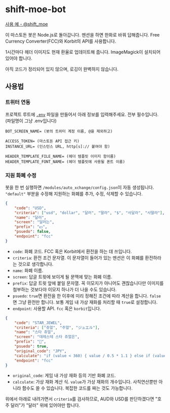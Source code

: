 # shift-moe-bot

[사용 예 - @shift_moe](https://twingyeo.kr/@shift_moe)

이 마스토돈 봇은 Node.js로 돌아갑니다. 멘션을 하면 한화로 바꿔 답해줍니다. Free Currency Converter(FCC)와 Korbit의 API를 사용합니다.

1시간마다 헤더 이미지도 현재 환율로 업데이트해 줍니다. ImageMagick이 설치되어 있어야 합니다.

아직 코드가 정리되어 있지 않으며, 로깅이 완벽하지 않습니다.

## 사용법

### 트위터 연동

프로젝트 루트에 [`.env`](https://github.com/motdotla/dotenv) 파일을 만들어서 아래 정보를 입력해주세요. 전부 필수입니다. (파일명이 그냥 .env입니다)

```env
BOT_SCREEN_NAME= (봇의 트위터 계정 이름, @을 제외하고)

ACCESS_TOKEN= (마스토돈 API 접근 키)
INSTANCE_URL= (인스턴스 URL, http[s]:// 붙여야 함)

HEADER_TEMPLATE_FILE_NAME= (헤더 템플릿 이미지 함이름)
HEADER_TEMPLATE_FONT_NAME= (헤더 템플릿에 사용될 폰트 이름)
```

### 지원 화폐 수정

봇을 한 번 실행하면 `/modules/auto_xchange/config.json`이 자동 생성됩니다. `"default"` 부분을 수정해 지원하는 화폐를 추가, 수정, 삭제할 수 있습니다.

```json
{
    "code": "USD",
    "criteria": ["usd", "dollar", "달러", "딸라", "$", "사달라", "사딸라"],
    "name": "달러",
    "screen": "달러는",
    "prefix": "💵",
    "psuedo": false,
    "endpoint": "fcc"
}
```

* `code`: 화폐 코드. FCC 혹은 Korbit에서 환전을 하는 데 쓰입니다.
* `criteria`: 환전 조건 문자열. 이 문자열이 들어가 있는 멘션은 이 화폐를 환전하라는 것으로 생각합니다.
* `name`: 화폐 이름.
* `screen`: 답글 트윗에 보이게 될 문맥에 맞는 화폐 이름.
* `prefix`: 답글 트윗 앞에 붙일 문자열. 꼭 이모지가 아니어도 괜찮습니다만 이미지를 첨부하는 것보다야 이모지 하나가 더 나을 수도 있습니다.
* `psuedo`: `true`면 환전을 한 이후에 미리 정해진 조건에 따라 계산을 합니다. `false`면 그냥 환전만 합니다. 보통 게임 내 가상 재화를 처리할 때 `true`로 설정합니다.
* `endpoint`: 사용할 API. `fcc` 혹은 `korbit`입니다.

```json
{
    "code": "STAR_JEWEL",
    "criteria": ["쥬얼", "주얼", "ジュエル"],
    "name": "스타 쥬얼",
    "screen": "데레스테 스타 쥬얼은",
    "prefix": "🌟",
    "psuedo": true,
    "original_code": "JPY",
    "calculate": "if (value < 360) { value / 0.5 * 1.1 } else if (value < 760) { value / 0.75 * 1.1 } else if (value < 1300) { value / 0.79 * 1.1 } else if (value < 2650) { value / 0.81 * 1.1 } else if (value < 4200) { value / 0.83 * 1.1 } else if (value < 8400) { value / 0.84 * 1.1 } else { value / 0.86 * 1.1 }",
    "endpoint": "fcc"
}
```

* `original_code`: 게임 내 가상 재화 등의 기반 화폐 코드.
* `calculate`: 가상 재화 계산 식. `value`가 가상 재화의 개수입니다. 사칙연산뿐만 아니라 함수도 쓸 수 있습니다. 복잡한 코드를 짜는 것도 가능합니다.

위에서 아래로 내려가면서 `criteria`를 검사하므로, AUD와 USD를 판단하겠다면 "호주 달러"가 "달러" 위에 있어야만 합니다.